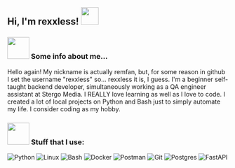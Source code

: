 <h2> Hi, I'm rexxless! <img src="https://media1.giphy.com/media/v1.Y2lkPTc5MGI3NjExMHUxeGkxbnlvODB2dmthcXVsZ2FveWR5N2R6NndxYm5sa2s5ODc3biZlcD12MV9pbnRlcm5hbF9naWZfYnlfaWQmY3Q9cw/iJsjsm6dhNPiQBvztq/giphy.gif" width="40px" height="40px"></h2>

### <img src="https://media.giphy.com/media/VgCDAzcKvsR6OM0uWg/giphy.gif" width="50"> Some info about me... 
Hello again! My nickname is actually remfan, but, for some reason in github I set the username "rexxless" so... rexxless it is, I guess. I'm a beginner self-taught backend developer, simultaneously working as a QA engineer assistant at Stergo Media. I REALLY love learning as well as I love to code. I created a lot of local projects on Python and Bash just to simply automate my life. I consider coding as my hobby.

### <img src="https://media0.giphy.com/media/v1.Y2lkPTc5MGI3NjExc2lnZWNqMWdyaG4yeW11OHJrMHF5eXV6Z3hvbHhlY3k4d2g0b3cyYiZlcD12MV9pbnRlcm5hbF9naWZfYnlfaWQmY3Q9cw/WY1xAMvavzRo4/giphy.gif" width="50"> **Stuff that I use:**
![Python](https://img.shields.io/badge/-Python-black?style=for-the-badge&logo=Python)
![Linux](https://img.shields.io/badge/-Linux-black?style=for-the-badge&logo=Linux&logoColor=FCC624)
![Bash](https://img.shields.io/badge/-Gnubash-black?style=for-the-badge&logo=gnubash)
![Docker](https://img.shields.io/badge/-docker-black?style=for-the-badge&logo=docker&logoColor=2496ED)
![Postman](https://img.shields.io/badge/-Postman-black?style=for-the-badge&logo=Postman&logoColor=FF6C37)
![Git](https://img.shields.io/badge/-Git-black?style=for-the-badge&logo=Git)
![Postgres](https://img.shields.io/badge/-Postgresql-black?style=for-the-badge&logo=postgresql&logoColor=2496ED)
![FastAPI](https://img.shields.io/badge/-FastAPI-black?style=for-the-badge&logo=fastapi&logoColor=00C7B7)
